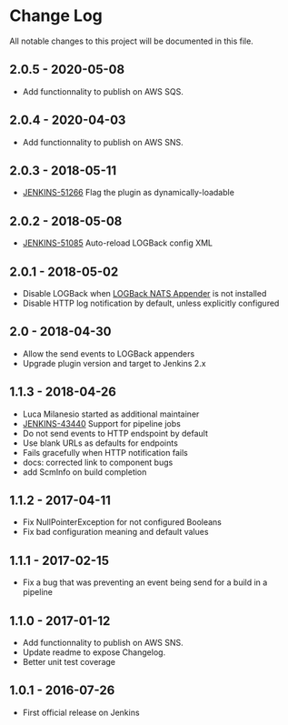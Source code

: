 # Change Log
All notable changes to this project will be documented in this file.

## 2.0.5 - 2020-05-08

- Add functionnality to publish on AWS SQS.

## 2.0.4 - 2020-04-03

- Add functionnality to publish on AWS SNS.

## 2.0.3 - 2018-05-11

- [JENKINS-51266](https://issues.jenkins-ci.org/browse/JENKINS-51266) Flag the plugin as dynamically-loadable

## 2.0.2 - 2018-05-08

- [JENKINS-51085](https://issues.jenkins-ci.org/browse/JENKINS-51085) Auto-reload LOGBack config XML

## 2.0.1 - 2018-05-02

- Disable LOGBack when [LOGBack NATS Appender](https://plugins.jenkins.io/logback-nats-appender) is not installed
- Disable HTTP log notification by default, unless explicitly configured

## 2.0 - 2018-04-30

- Allow the send events to LOGBack appenders
- Upgrade plugin version and target to Jenkins 2.x

## 1.1.3 - 2018-04-26

- Luca Milanesio started as additional maintainer
- [JENKINS-43440](https://issues.jenkins-ci.org/browse/JENKINS-43440) Support for pipeline jobs
- Do not send events to HTTP endspoint by default
- Use blank URLs as defaults for endpoints
- Fails gracefully when HTTP notification fails
- docs: corrected link to component bugs
- add ScmInfo on build completion

## 1.1.2 - 2017-04-11

- Fix NullPointerException for not configured Booleans
- Fix bad configuration meaning and default values

## 1.1.1 - 2017-02-15

- Fix a bug that was preventing an event being send for a build in a pipeline

## 1.1.0 - 2017-01-12

- Add functionnality to publish on AWS SNS. 
- Update readme to expose Changelog.
- Better unit test coverage


## 1.0.1 - 2016-07-26

- First official release on Jenkins
